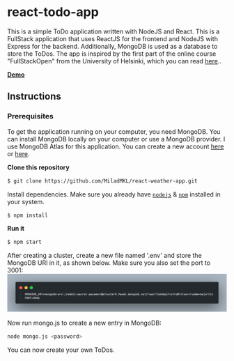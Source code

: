 # react-todo-app

This is a simple ToDo application written with NodeJS and React. This is a FullStack application that uses ReactJS for the frontend and NodeJS with Express for the backend. Additionally, MongoDB is used as a database to store the ToDos. The app is inspired by the first part of the online course "FullStackOpen" from the University of Helsinki, which you can read [here](https://fullstackopen.com/en/)..

[**Demo**](https://fullstackopen-react-todo-app.herokuapp.com/)

## Instructions

### Prerequisites

To get the application running on your computer, you need MongoDB. You can install MongoDB locally on your computer or use a MongoDB provider. I use MongoDB Atlas for this application. You can create a new account [here](https://www.mongodb.com/basics/clusters/mongodb-cluster-setup) or [here](https://www.makeuseof.com/mongodb-cluster-cloud-free-setup/).

**Clone this repository**

```bash
$ git clone https://github.com/MiladMKL/react-weather-app.git
```

Install dependencies. Make sure you already have [`nodejs`](https://nodejs.org/en/) & [`npm`](https://www.npmjs.com/) installed in your system.

```bash
$ npm install
```

**Run it**

```bash
$ npm start
```

After creating a cluster, create a new file named '.env' and store the MongoDB URI in it, as shown below.
Make sure you also set the port to 3001:
![MongoDB](./todo_backend/build/mongo.png)

Now run mongo.js to create a new entry in MongoDB:

```bash
node mongo.js <password>
```

You can now create your own ToDos.
